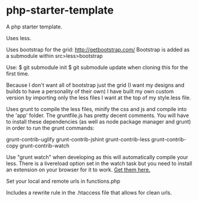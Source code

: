 php-starter-template
====================

A php starter template.

Uses less.

Uses bootstrap for the grid: http://getbootstrap.com/
Bootstrap is added as a submodule within src>less>bootstrap

Use:
$ git submodule init
$ git submodule update
when cloning this for the first time.

Because I don't want all of bootstrap just the grid (I want my designs and builds to have a personality of their own) I have built my own custom version by importing only the less files I want at the top of my style.less file. 

Uses grunt to compile the less files, minify the css and js and compile into the 'app' folder. The gruntfile.js has pretty decent comments.
You will have to install these dependencies (as well as node package manager and grunt) in order to run the grunt commands:

grunt-contrib-uglify
grunt-contrib-jshint
grunt-contrib-less
grunt-contrib-copy
grunt-contrib-watch

Use "grunt watch" when developing as this will automatically compile your less. There is a livereload option set in the watch task but you need to install an extension on your browser for it to work. 
<a href="http://feedback.livereload.com/knowledgebase/articles/86242-how-do-i-install-and-use-the-browser-extensions-">Get them here.</a>

Set your local and remote urls in functions.php

Includes a rewrite rule in the .htaccess file that allows for clean urls.
